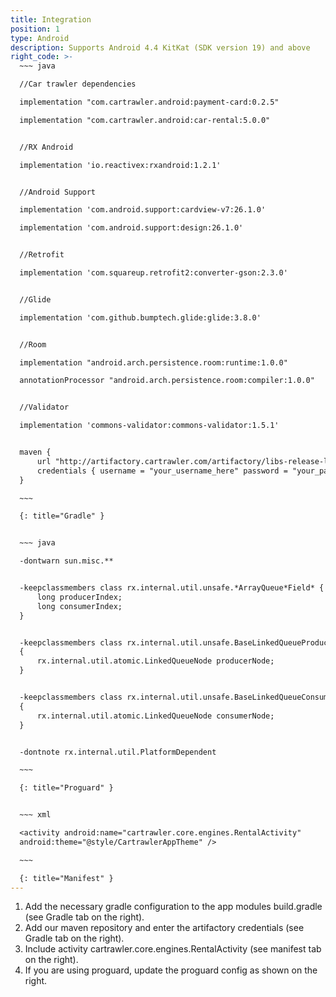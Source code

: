 ```yaml
---
title: Integration
position: 1
type: Android
description: Supports Android 4.4 KitKat (SDK version 19) and above
right_code: >-
  ~~~ java

  //Car trawler dependencies

  implementation "com.cartrawler.android:payment-card:0.2.5"

  implementation "com.cartrawler.android:car-rental:5.0.0"


  //RX Android

  implementation 'io.reactivex:rxandroid:1.2.1'


  //Android Support

  implementation 'com.android.support:cardview-v7:26.1.0'

  implementation 'com.android.support:design:26.1.0'


  //Retrofit

  implementation 'com.squareup.retrofit2:converter-gson:2.3.0'


  //Glide

  implementation 'com.github.bumptech.glide:glide:3.8.0'


  //Room

  implementation "android.arch.persistence.room:runtime:1.0.0"

  annotationProcessor "android.arch.persistence.room:compiler:1.0.0"


  //Validator

  implementation 'commons-validator:commons-validator:1.5.1'


  maven {
      url "http://artifactory.cartrawler.com/artifactory/libs-release-local"
      credentials { username = "your_username_here" password = "your_password_here" }
  }

  ~~~

  {: title="Gradle" }


  ~~~ java

  -dontwarn sun.misc.**


  -keepclassmembers class rx.internal.util.unsafe.*ArrayQueue*Field* {
      long producerIndex;
      long consumerIndex;
  }


  -keepclassmembers class rx.internal.util.unsafe.BaseLinkedQueueProducerNodeRef
  {
      rx.internal.util.atomic.LinkedQueueNode producerNode;
  }


  -keepclassmembers class rx.internal.util.unsafe.BaseLinkedQueueConsumerNodeRef
  {
      rx.internal.util.atomic.LinkedQueueNode consumerNode;
  }


  -dontnote rx.internal.util.PlatformDependent

  ~~~

  {: title="Proguard" }


  ~~~ xml

  <activity android:name="cartrawler.core.engines.RentalActivity"
  android:theme="@style/CartrawlerAppTheme" />

  ~~~

  {: title="Manifest" }
---
```



1. Add the necessary gradle configuration to the app modules build.gradle (see Gradle tab on the right).
2. Add our maven repository and enter the artifactory credentials (see Gradle tab on the right).
3. Include activity cartrawler.core.engines.RentalActivity (see manifest tab on the right).
4. If you are using proguard, update the proguard config as shown on the right.
